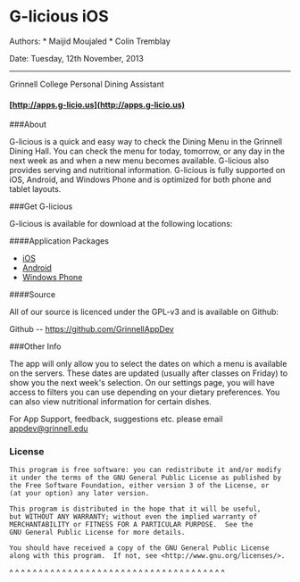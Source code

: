 

G-licious iOS
==============

Authors:  * Maijid Moujaled 
          * Colin Tremblay

Date:    Tuesday, 12th November, 2013

---

Grinnell College Personal Dining Assistant

#### [http://apps.g-licio.us](http://apps.g-licio.us)

###About

G-licious is a quick and easy way to check the Dining Menu in the Grinnell Dining Hall. You can check the menu for today, tomorrow, or any day in the next week as and when a new menu becomes available. G-licious also provides serving and nutritional information.  G-licious is fully supported on iOS, Android, and Windows Phone and is optimized for both phone and tablet layouts.

###Get G-licious

G-licious is available for download at the following locations:


####Application Packages

* [iOS](https://itunes.apple.com/us/app/g-licious/id523738999?mt=8)
* [Android](https://play.google.com/store/apps/details?id=edu.grinnell.glicious&hl=en)
* [Windows Phone](http://www.windowsphone.com/en-us/store/app/glicious/47c4271a-6367-481f-829a-03cf586cf56c)


####Source

All of our source is licenced under the GPL-v3 and is available on Github:

Github -- https://github.com/GrinnellAppDev

###Other Info

The app will only allow you to select the dates on which a menu is available on the servers. These dates are updated (usually after classes on Friday) to show you the next week's selection. On our settings page, you will have access to filters you can use depending on your dietary preferences. You can also view nutritional information for certain dishes. 


For App Support, feedback, suggestions etc. please email appdev@grinnell.edu

### License

    This program is free software: you can redistribute it and/or modify
    it under the terms of the GNU General Public License as published by
    the Free Software Foundation, either version 3 of the License, or
    (at your option) any later version.

    This program is distributed in the hope that it will be useful,
    but WITHOUT ANY WARRANTY; without even the implied warranty of
    MERCHANTABILITY or FITNESS FOR A PARTICULAR PURPOSE.  See the
    GNU General Public License for more details.

    You should have received a copy of the GNU General Public License
    along with this program.  If not, see <http://www.gnu.org/licenses/>.

^ ^ ^ ^ ^ ^ ^ ^ ^ ^ ^ ^ ^ ^ ^ ^ ^ ^ ^ ^ ^ ^ ^ ^ ^ ^ ^ ^ ^ ^ ^ ^ ^ ^ ^ ^ ^ 

